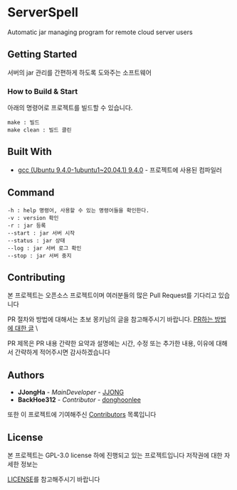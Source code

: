 # ServerSpell

Automatic jar managing program for remote cloud server users

## Getting Started

서버의 jar 관리를 간편하게 하도록 도와주는 소프트웨어

### How to Build & Start 

아래의 명령어로 프로젝트를 빌드할 수 있습니다.

```
make : 빌드
make clean : 빌드 클린
```

## Built With

* [gcc (Ubuntu 9.4.0-1ubuntu1~20.04.1) 9.4.0](https://gcc.gnu.org) - 프로젝트에 사용된 컴파일러

## Command

```text
-h : help 명령어, 사용할 수 있는 명령어들을 확인한다. 
-v : version 확인
-r : jar 등록
--start : jar 서버 시작
--status : jar 상태 
--log : jar 서버 로그 확인
--stop : jar 서버 중지
```

## Contributing

본 프로젝트는 오픈소스 프로젝트이며 여러분들의 많은 Pull Request를 기다리고 있습니다

PR 절차와 방법에 대해서는 초보 몽키님의 글을 참고해주시기 바랍니다. [PR하는 방법에 대한 글](https://wayhome25.github.io/git/2017/07/08/git-first-pull-request-story/) \

PR 제목은 PR 내용 간략한 요약과 설명에는 시간, 수정 또는 추가한 내용, 이유에 대해서 간략하게 적어주시면 감사하겠습니다 

## Authors

* **JJongHa** - *MainDeveloper* - [JJONG](https://github.com/archan0621)
* **BackHoe312** - *Contributor* - [donghoonlee](https://github.com/BackHoe312)

또한 이 프로젝트에 기여해주신 [Contributors](https://github.com/archan0621/ServerSpell/contributors) 목록입니다

## License

본 프로젝트는 GPL-3.0 license 하에 진행되고 있는 프로젝트입니다 저작권에 대한 자세한 정보는 

[LICENSE](LICENSE)를 참고해주시기 바랍니다
